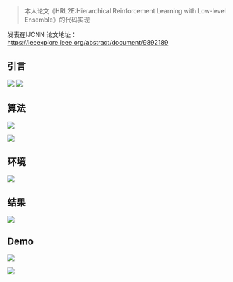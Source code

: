 > 本人论文《HRL2E:Hierarchical Reinforcement Learning with Low-level Ensemble》的代码实现

发表在IJCNN 论文地址：https://ieeexplore.ieee.org/abstract/document/9892189


## 引言
![](readme_data/algo_intro.png)
![](readme_data/algo_process.png)


## 算法
![](readme_data/pseudo_code.png)

![](readme_data/hrl2e_framework.png)


## 环境
![](readme_data/env.png)

## 结果
![](readme_data/results.png)

## Demo
![](readme_data/pushdemo.gif)

![](readme_data/mazedemo.gif)


